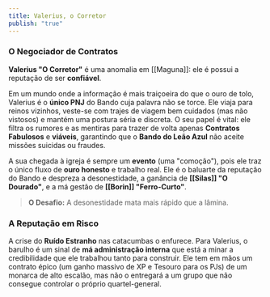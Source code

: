 ```yaml
---
title: Valerius, o Corretor
publish: "true"
---
```


### **O Negociador de Contratos**

**Valerius "O Corretor"** é uma anomalia em [[Maguna]]: ele é possui a reputação de ser **confiável**.

Em um mundo onde a informação é mais traiçoeira do que o ouro de tolo, Valerius é o **único PNJ** do Bando cuja palavra não se torce. Ele viaja para reinos vizinhos, veste-se com trajes de viagem bem cuidados (mas não vistosos) e mantém uma postura séria e discreta. O seu papel é vital: ele filtra os rumores e as mentiras para trazer de volta apenas **Contratos Fabulosos** e **viáveis**, garantindo que o **Bando do Leão Azul** não aceite missões suicidas ou fraudes.

A sua chegada à igreja é sempre um **evento** (uma "comoção"), pois ele traz o único fluxo de **ouro honesto** e trabalho real. Ele é o baluarte da reputação do Bando e despreza a desonestidade, a ganância de **[[Silas]] "O Dourado"**, e a má gestão de **[[Borin]] "Ferro-Curto"**.

> **O Desafio:** A desonestidade mata mais rápido que a lâmina.

### **A Reputação em Risco**

A crise do **Ruído Estranho** nas catacumbas o enfurece. Para Valerius, o barulho é um sinal de **má administração interna** que está a minar a credibilidade que ele trabalhou tanto para construir. Ele tem em mãos um contrato épico (um ganho massivo de XP e Tesouro para os PJs) de um monarca de alto escalão, mas não o entregará a um grupo que não consegue controlar o próprio quartel-general.